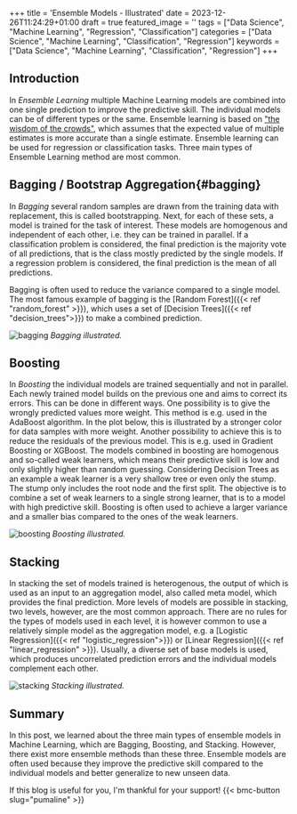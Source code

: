 +++
title = 'Ensemble Models - Illustrated'
date = 2023-12-26T11:24:29+01:00
draft = true
featured_image = ''
tags = ["Data Science", "Machine Learning", "Regression", "Classification"]
categories = ["Data Science", "Machine Learning", "Classification", "Regression"]
keywords = ["Data Science", "Machine Learning", "Classification", "Regression"]
+++

## Introduction

In *Ensemble Learning* multiple Machine Learning models are combined into one single prediction to improve the predictive skill. The individual models can be of different types or the same. Ensemble learning is based on ["the wisdom of the crowds"](https://en.wikipedia.org/wiki/The_Wisdom_of_Crowds), which assumes that the expected value of multiple estimates is more accurate than a single estimate. Ensemble learning can be used for regression or classification tasks. Three main types of Ensemble Learning method are most common.

## Bagging / Bootstrap Aggregation{#bagging}

In *Bagging* several random samples are drawn from the training data with replacement, this is called bootstrapping. Next, for each of these sets, a model is trained for the task of interest. These models are homogenous and independent of each other, i.e. they can be trained in parallel. If a classification problem is considered, the final prediction is the majority vote of all predictions, that is the class mostly predicted by the single models. If a regression problem is considered, the final prediction is the mean of all predictions.

Bagging is often used to reduce the variance compared to a single model. The most famous example of bagging is the [Random Forest]({{< ref "random_forest" >}}), which uses a set of [Decision Trees]({{< ref "decision_trees">}}) to make a combined prediction. 

![bagging](/images/ensemble/bagging.png)
*Bagging illustrated.*

## Boosting

In *Boosting* the individual models are trained sequentially and not in parallel. Each newly trained model builds on the previous one and aims to correct its errors. This can be done in different ways. One possibility is to give the wrongly predicted values more weight. This method is e.g. used in the AdaBoost algorithm. In the plot below, this is illustrated by a stronger color for data samples with more weight. Another possibility to achieve this is to reduce the residuals of the previous model. This is e.g. used in Gradient Boosting or XGBoost. The models combined in boosting are homogenous and so-called weak learners, which means their predictive skill is low and only slightly higher than random guessing. Considering Decision Trees as an example a weak learner is a very shallow tree or even only the stump. The stump only includes the root node and the first split. The objective is to combine a set of weak learners to a single strong learner, that is to a model with high predictive skill. Boosting is often used to achieve a larger variance and a smaller bias compared to the ones of the weak learners.

![boosting](/images/ensemble/boosting.png)
*Boosting illustrated.*


## Stacking

In stacking the set of models trained is heterogenous, the output of which is used as an input to an aggregation model, also called meta model, which provides the final prediction. More levels of models are possible in stacking, two levels, however, are the most common approach. There are no rules for the types of models used in each level, it is however common to use a relatively simple model as the aggregation model, e.g. a [Logistic Regression]({{< ref "logistic_regression">}}) or [Linear Regression]({{< ref "linear_regression" >}}). Usually, a diverse set of base models is used, which produces uncorrelated prediction errors and the individual models complement each other. 

![stacking](/images/ensemble/stacking.png)
*Stacking illustrated.*

## Summary

In this post, we learned about the three main types of ensemble models in Machine Learning, which are Bagging, Boosting, and Stacking. However, there exist more ensemble methods than these three. Ensemble models are often used because they improve the predictive skill compared to the individual models and better generalize to new unseen data.

If this blog is useful for you, I'm thankful for your support!
{{< bmc-button slug="pumaline" >}}

